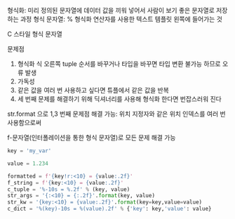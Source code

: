 ---
---

형식화: 미리 정의된 문자열에 데이터 값을 끼워 넣어서 사람이 보기 좋은 문자열로 저장하는 과정
형식 문자열: % 형식화 연산자를 사용한 텍스트 템플릿 왼쪽에 들어가는 것

C 스타일 형식 문자열

문제점
1. 형식화 식 오른쪽 tuple 순서를 바꾸거나 타입을 바꾸면 타입 변환 불가능 하므로 오류 발생
2. 가독성
3. 같은 값을 여러 번 사용하고 싶다면 튜플에서 같은 값을 반복
4. 세 번째 문제를 해결하기 위해 딕셔너리를 사용해 형식화 한다면 번잡스러워 진다

str.format 으로 1,3 번째 문제점 해결 가능: 위치 지정자와 같은 위치 인덱스를 여러 번 사용함으로써

f-문자열(인터폴레이션을 통한 형식 문자열)로 모든 문제 해결 가능

```python
key = 'my_var'

value = 1.234

formatted = f'{key!r:<10} = {value:.2f}'
f_string = f'{key:<10} = {value:.2f}'
c_tuple = '%-10s = %.2f' % (key, value)
str_args = '{:<10} = {:.2f}'.format(key, value)
str_kw = '{key:<10} = {value:.2f}'.format(key=key,value=value)
c_dict = '%(key)-10s = %(value).2f' % {'key': key,'value': value}
```